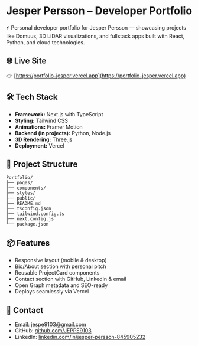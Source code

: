 # Jesper Persson – Developer Portfolio

⚡ Personal developer portfolio for Jesper Persson — showcasing projects like Domuus, 3D LiDAR visualizations, and fullstack apps built with React, Python, and cloud technologies.

## 🌐 Live Site  
👉 [https://portfolio-jesper.vercel.app](https://portfolio-jesper.vercel.app)

## 🛠️ Tech Stack
- **Framework:** Next.js with TypeScript  
- **Styling:** Tailwind CSS  
- **Animations:** Framer Motion  
- **Backend (in projects):** Python, Node.js  
- **3D Rendering:** Three.js  
- **Deployment:** Vercel

## 📂 Project Structure
```
Portfolio/
├── pages/
├── components/
├── styles/
├── public/
├── README.md
├── tsconfig.json
├── tailwind.config.ts
├── next.config.js
└── package.json
```

## 📦 Features
- Responsive layout (mobile & desktop)
- Bio/About section with personal pitch
- Reusable ProjectCard components
- Contact section with GitHub, LinkedIn & email
- Open Graph metadata and SEO-ready
- Deploys seamlessly via Vercel

## 📧 Contact
- Email: jespe9103@gmail.com  
- GitHub: [github.com/JEPPE9103](https://github.com/JEPPE9103)  
- LinkedIn: [linkedin.com/in/jesper-persson-845905232](https://linkedin.com/in/jesper-persson-845905232)
